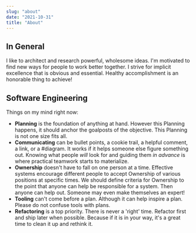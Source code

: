 ```yaml
---
slug: "about"
date: "2021-10-31"
title: "About"
---
```


## In General 

I like to architect and research powerful, wholesome ideas. I'm motivated to find new ways for people to work better together. I strive for implicit excellence that is obvious and essential. Healthy accomplishment is an honorable thing to achieve! 
 
##  Software Engineering

Things on my mind right now:
- **Planning** is the foundation of anything at hand. However this Planning happens, it should anchor the goalposts of the objective. This Planning is not one size fits all. 
- **Communicating** can be bullet points, a cookie trail, a helpful comment, a link, or a #diagram. It works if it helps someone else figure something out. Knowing what people *will* look for and guiding them *in advance* is where practical teamwork starts to materialize.
- **Ownership** doesn't have to fall on one person at a time. Effective systems encourage different people to accept Ownership of various positions at specific times. We should define criteria for Ownership to the point that anyone can help be responsible for a system. Then anyone can help out. Someone may even make themselves an expert!
- **Tooling** can't come before a plan. Although it can help inspire a plan. Please do not confuse tools with plans. 
- **Refactoring** is a top priority. There is never a 'right' time. Refactor first and ship later when possible. Because if it is in your way, it's a great time to clean it up and rethink it. 
